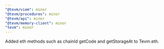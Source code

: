 ```yaml
---
"@tevm/viem": minor
"@tevm/procedures": minor
"@tevm/api": minor
"@tevm/memory-client": minor
"tevm": minor
---
```


Added eth methods such as chainId getCode and getStorageAt to Tevm.eth.
